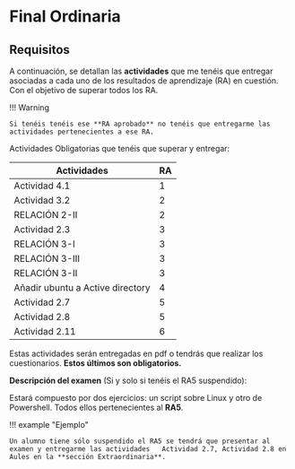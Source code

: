 # Final Ordinaria

## Requisitos

A continuación, se detallan las **actividades** que me tenéis que entregar asociadas a cada uno de los resultados de aprendizaje (RA) en cuestión. Con el objetivo de superar todos los RA.

!!! Warning

    Si tenéis tenéis ese **RA aprobado** no tenéis que entregarme las actividades pertenecientes a ese RA.

Actividades Obligatorias que tenéis que superar y entregar:

| Actividades                      | RA  |
| -------------------------------- | --- |
| Actividad 4.1                    | 1   |
| Actividad 3.2                    | 2   |
| RELACIÓN 2-II                    | 2   |
| Actividad 2.3                    | 3   |
| RELACIÓN 3-I                     | 3   |
| RELACIÓN 3-III                   | 3   |
| RELACIÓN 3-II                    | 3   |
| Añadir ubuntu a Active directory | 4   |
| Actividad 2.7                    | 5   |
| Actividad 2.8                    | 5   |
| Actividad 2.11                   | 6   |

Estas actividades serán entregadas en pdf o tendrás que realizar los cuestionarios. **Estos últimos son obligatorios.**

**Descripción del examen** (Si y solo si tenéis el RA5 suspendido):

Estará compuesto por dos ejercicios: un script sobre Linux y otro de Powershell. Todos ellos pertenecientes al **RA5**.

!!! example "Ejemplo"

    Un alumno tiene sólo suspendido el RA5 se tendrá que presentar al examen y entregarme las actividades   Actividad 2.7, Actividad 2.8 en Aules en la **sección Extraordinaria**.
